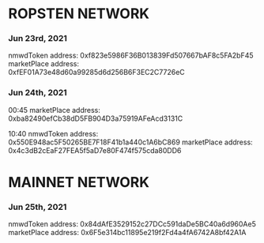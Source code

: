 # ROPSTEN NETWORK

### Jun 23rd, 2021

nmwdToken address: 0xf823e5986F36B013839Fd507667bAF8c5FA2bF45
marketPlace address: 0xfEF01A73e48d60a99285d6d256B6F3EC2C7726eC

### Jun 24th, 2021

00:45
marketPlace address: 0xba82490efCb38dD5FB904D3a75919AFeAcd3131C

10:40
nmwdToken address: 0x550E948ac5F50265BE7F18F41b1a440c1A6bC869
marketPlace address: 0x4c3dB2cEaF27FEA5f5aD7e80F474f575cda80DD6


# MAINNET NETWORK

### Jun 25th, 2021

nmwdToken address: 0x84dAfE3529152c27DCc591daDe5BC40a6d960Ae5
marketPlace address: 0x6F5e314bc11895e219f2Fd4a4fA6742A8bf42A1A

